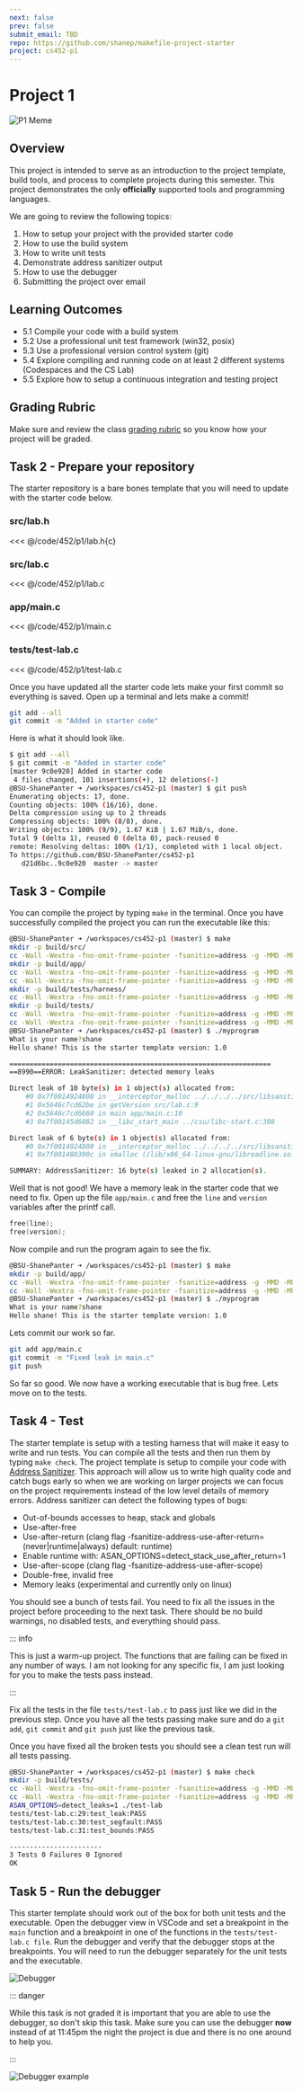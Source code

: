 ```yaml
---
next: false
prev: false
submit_email: TBD
repo: https://github.com/shanep/makefile-project-starter
project: cs452-p1
---
```


# Project 1

![P1 Meme](images/p1-meme.jpeg)

## Overview

This project is intended to serve as an introduction to the project template,
build tools, and process to complete projects during this semester. This project
demonstrates the only **officially** supported tools and programming languages.

We are going to review the following topics:

1. How to setup your project with the provided starter code
2. How to use the build system
3. How to write unit tests
4. Demonstrate address sanitizer output
5. How to use the debugger
6. Submitting the project over email

## Learning Outcomes

- 5.1 Compile your code with a build system
- 5.2 Use a professional unit test framework  (win32, posix)
- 5.3 Use a professional version control system (git)
- 5.4 Explore compiling and running code on at least 2 different systems (Codespaces and the CS Lab)
- 5.5 Explore how to setup a continuous integration and testing project

## Grading Rubric

Make sure and review the class [grading rubric](grading-rubric.md) so you know how your project will
be graded.

<!--@include: ../../../parts/project-setup-boiler.md -->


## Task 2 - Prepare your repository

The starter repository is a bare bones template that you will need to update with the starter code
below.

### src/lab.h

<<< @/code/452/p1/lab.h{c}

### src/lab.c

<<< @/code/452/p1/lab.c

### app/main.c

<<< @/code/452/p1/main.c

### tests/test-lab.c

<<< @/code/452/p1/test-lab.c

Once you have updated all the starter code lets make your first commit so everything is saved. Open
up a terminal and lets make a commit!

```bash
git add --all
git commit -m "Added in starter code"
```

Here is what it should look like.

```bash
$ git add --all
$ git commit -m "Added in starter code"
[master 9c0e920] Added in starter code
 4 files changed, 101 insertions(+), 12 deletions(-)
@BSU-ShanePanter ➜ /workspaces/cs452-p1 (master) $ git push
Enumerating objects: 17, done.
Counting objects: 100% (16/16), done.
Delta compression using up to 2 threads
Compressing objects: 100% (8/8), done.
Writing objects: 100% (9/9), 1.67 KiB | 1.67 MiB/s, done.
Total 9 (delta 1), reused 0 (delta 0), pack-reused 0
remote: Resolving deltas: 100% (1/1), completed with 1 local object.
To https://github.com/BSU-ShanePanter/cs452-p1
   d21d6bc..9c0e920  master -> master
```

## Task 3 - Compile

You can compile the project by typing `make` in the terminal.  Once you have successfully compiled
the project you can run the executable like this:


```bash
@BSU-ShanePanter ➜ /workspaces/cs452-p1 (master) $ make
mkdir -p build/src/
cc -Wall -Wextra -fno-omit-frame-pointer -fsanitize=address -g -MMD -MP -c src/lab.c -o build/src/lab.c.o
mkdir -p build/app/
cc -Wall -Wextra -fno-omit-frame-pointer -fsanitize=address -g -MMD -MP -c app/main.c -o build/app/main.c.o
cc -Wall -Wextra -fno-omit-frame-pointer -fsanitize=address -g -MMD -MP build/src/lab.c.o build/app/main.c.o -o myprogram -pthread -lreadline
mkdir -p build/tests/harness/
cc -Wall -Wextra -fno-omit-frame-pointer -fsanitize=address -g -MMD -MP -c tests/harness/unity.c -o build/tests/harness/unity.c.o
mkdir -p build/tests/
cc -Wall -Wextra -fno-omit-frame-pointer -fsanitize=address -g -MMD -MP -c tests/test-lab.c -o build/tests/test-lab.c.o
cc -Wall -Wextra -fno-omit-frame-pointer -fsanitize=address -g -MMD -MP build/src/lab.c.o build/tests/harness/unity.c.o build/tests/test-lab.c.o  -o test-lab -pthread -lreadline
@BSU-ShanePanter ➜ /workspaces/cs452-p1 (master) $ ./myprogram
What is your name?shane
Hello shane! This is the starter template version: 1.0

=================================================================
==8990==ERROR: LeakSanitizer: detected memory leaks

Direct leak of 10 byte(s) in 1 object(s) allocated from:
    #0 0x7f0014924808 in __interceptor_malloc ../../../../src/libsanitizer/asan/asan_malloc_linux.cc:144
    #1 0x5646c7cd62be in getVersion src/lab.c:9
    #2 0x5646c7cd6660 in main app/main.c:10
    #3 0x7f00145d6082 in __libc_start_main ../csu/libc-start.c:308

Direct leak of 6 byte(s) in 1 object(s) allocated from:
    #0 0x7f0014924808 in __interceptor_malloc ../../../../src/libsanitizer/asan/asan_malloc_linux.cc:144
    #1 0x7f001480300c in xmalloc (/lib/x86_64-linux-gnu/libreadline.so.8+0x3c00c)

SUMMARY: AddressSanitizer: 16 byte(s) leaked in 2 allocation(s).
```

Well that is not good! We have a memory leak in the starter code that we need to fix. Open up the
file `app/main.c` and free the `line` and `version` variables after the printf call.

```c
free(line);
free(version);
```

Now compile and run the program again to see the fix.

```bash
@BSU-ShanePanter ➜ /workspaces/cs452-p1 (master) $ make
mkdir -p build/app/
cc -Wall -Wextra -fno-omit-frame-pointer -fsanitize=address -g -MMD -MP -c app/main.c -o build/app/main.c.o
cc -Wall -Wextra -fno-omit-frame-pointer -fsanitize=address -g -MMD -MP build/src/lab.c.o build/app/main.c.o -o myprogram -pthread -lreadline
@BSU-ShanePanter ➜ /workspaces/cs452-p1 (master) $ ./myprogram
What is your name?shane
Hello shane! This is the starter template version: 1.0
```

Lets commit our work so far.

```bash
git add app/main.c
git commit -m "Fixed leak in main.c"
git push

```

So far so good. We now have a working executable that is bug free. Lets move on to the tests.

## Task 4 - Test

The starter template is setup with a testing harness that will make it easy to write and run
tests. You can compile all the tests and then run them by typing `make check`. The project template
is setup to compile your code with [Address
Sanitizer](https://clang.llvm.org/docs/AddressSanitizer.html). This approach will allow us to write
high quality code and catch bugs early so when we are working on larger projects we can focus on the
project requirements instead of the low level details of memory errors. Address sanitizer can detect
the following types of bugs:

- Out-of-bounds accesses to heap, stack and globals
- Use-after-free
- Use-after-return (clang flag
    -fsanitize-address-use-after-return=(never|runtime|always) default:
    runtime)
- Enable runtime with:
    ASAN\_OPTIONS=detect\_stack\_use\_after\_return=1
- Use-after-scope (clang flag -fsanitize-address-use-after-scope)
- Double-free, invalid free
- Memory leaks (experimental and currently only on linux)

You should see a bunch of tests fail.  You need to fix all the issues in the
project before proceeding to the next task. There should be no build warnings,
no disabled tests, and everything should pass.

::: info

This is just a warm-up project. The functions that are failing can be fixed in any number of ways. I
am not looking for any specific fix, I am just looking for you to make the tests pass instead.

:::

Fix all the tests in the file `tests/test-lab.c` to pass just like we did in the previous step. Once
you have all the tests passing make sure and do a `git add`, `git commit` and `git push` just
like the previous task.

Once you have fixed all the broken tests you should see a clean test run will all tests passing.

```bash
@BSU-ShanePanter ➜ /workspaces/cs452-p1 (master) $ make check
mkdir -p build/tests/
cc -Wall -Wextra -fno-omit-frame-pointer -fsanitize=address -g -MMD -MP -c tests/test-lab.c -o build/tests/test-lab.c.o
cc -Wall -Wextra -fno-omit-frame-pointer -fsanitize=address -g -MMD -MP build/src/lab.c.o build/tests/harness/unity.c.o build/tests/test-lab.c.o  -o test-lab -pthread -lreadline
ASAN_OPTIONS=detect_leaks=1 ./test-lab
tests/test-lab.c:29:test_leak:PASS
tests/test-lab.c:30:test_segfault:PASS
tests/test-lab.c:31:test_bounds:PASS

-----------------------
3 Tests 0 Failures 0 Ignored
OK
```

## Task 5 - Run the debugger

This starter template should work out of the box for both unit tests and the executable. Open the
debugger view in VSCode and set a breakpoint in the `main` function and a breakpoint in one of the
functions in the `tests/test-lab.c file`.  Run the debugger and verify that the debugger stops at
the breakpoints. You will need to run the debugger separately for the unit tests and the executable.

![Debugger](images/vscode-debugger.png)

::: danger

While this task is not graded it is important that you are able to use the
debugger, so don't skip this task. Make sure you can use the debugger **now**
instead of at 11:45pm the night the project is due and there is no one around to
help you.

:::

![Debugger example](/images/debugger-example.png)



<!--@include: ../../../parts/project-submit-boiler.md -->

